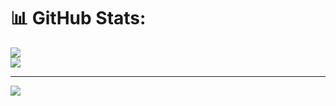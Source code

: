 

# 📊 GitHub Stats:
![](https://github-readme-streak-stats.herokuapp.com/?user=Nebula-II&theme=vue-dark&hide_border=false)<br/>
![](https://github-readme-stats.vercel.app/api/top-langs/?username=Nebula-II&theme=vue-dark&hide_border=false&include_all_commits=true&count_private=true&layout=compact)





---
[![](https://visitcount.itsvg.in/api?id=Nebula-II&icon=0&color=0)](https://visitcount.itsvg.in)
